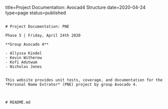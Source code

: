 title=Project Documentation: Avocad4 Structure
date=2020-04-24
type=page
status=published
~~~~~~

# Project Documentation: PNE

Phase 5 | Friday, April 24th 2020

**Group Avocado 4**

- Allyssa Kindel
- Kevin Witherow
- Kofi Adutwum
- Nicholas Jones


This website provides unit tests, coverage, and documentation for the *Personal Name Extrator* (PNE) project by group Avocado 4.



# README.md